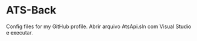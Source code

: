 # ATS-Back
Config files for my GitHub profile.
Abrir arquivo AtsApi.sln com Visual Studio e executar.

